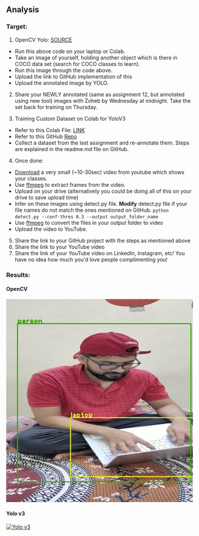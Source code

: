 ## Analysis

### Target:
1. OpenCV Yolo: [SOURCE](https://pysource.com/2019/06/27/yolo-object-detection-using-opencv-with-python/)

  - Run this above code on your laptop or Colab. 
  - Take an image of yourself, holding another object which is there in COCO data set (search for COCO classes to learn). 
  -  Run this image through the code above. 
  - Upload the link to GitHub implementation of this
  - Upload the annotated image by YOLO. 
  
2. Share your NEWLY annotated (same as assignment 12, but annotated using new tool) images with Zoheb by Wednesday at midnight. Take the set back for training on Thursday.

3. Training Custom Dataset on Colab for YoloV3

  - Refer to this Colab File: [LINK](https://colab.research.google.com/drive/1LbKkQf4hbIuiUHunLlvY-cc0d_sNcAgS)
  - Refer to this GitHub [Repo](https://github.com/theschoolofai/YoloV3)
  - Collect a dataset from the last assignment and re-annotate them. Steps are explained in the readme.md file on GitHub.
  
4. Once done:
  
  - [Download](https://www.y2mate.com/en19) a very small (~10-30sec) video from youtube which shows your classes. 
  - Use [ffmpeg](https://en.wikibooks.org/wiki/FFMPEG_An_Intermediate_Guide/image_sequence) to extract frames from the video. 
  - Upload on your drive (alternatively you could be doing all of this on your drive to save upload time)
  - Infer on these images using detect.py file. **Modify** detect.py file if your file names do not match the ones mentioned on GitHub. 
    `python detect.py --conf-thres 0.3 --output output_folder_name`
  - Use [ffmpeg](https://en.wikibooks.org/wiki/FFMPEG_An_Intermediate_Guide/image_sequence) to convert the files in your output folder to video
  - Upload the video to YouTube. 
  
5. Share the link to your GitHub project with the steps as mentioned above
6. Share the link to your YouTube video
7. Share the link of your YouTube video on LinkedIn, Instagram, etc! You have no idea how much you'd love people complimenting you! 

### Results:

#### OpenCV
![OpenCV object detection](https://github.com/RaviVaishnav20/TSAI-EVA5/blob/master/Session%2013%20-%20YOLO%20V2V3V4/YoloOpenCV/savedImage.jpg)

#### Yolo v3
[![Yolo v3](https://img.youtube.com/vi/VID/0.jpg)](https://www.youtube.com/watch?v=dZI2gvkobz8)
